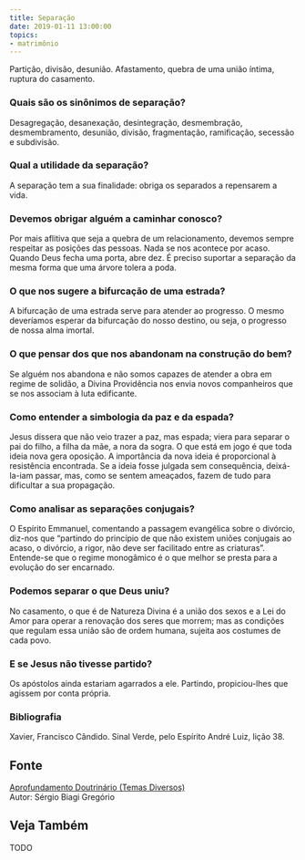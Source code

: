 ```yaml
---
title: Separação
date: 2019-01-11 13:00:00
topics: 
- matrimônio
---
```


Partição, divisão, desunião. Afastamento, quebra de uma união íntima,
ruptura do casamento.

### Quais são os sinônimos de separação?
Desagregação, desanexação, desintegração, desmembração, desmembramento,
desunião, divisão, fragmentação, ramificação, secessão e subdivisão.

### Qual a utilidade da separação?
A separação tem a sua finalidade: obriga os separados a repensarem a
vida.

### Devemos obrigar alguém a caminhar conosco?
Por mais aflitiva que seja a quebra de um relacionamento, devemos sempre
respeitar as posições das pessoas. Nada se nos acontece por acaso.
Quando Deus fecha uma porta, abre dez. É preciso suportar a separação da
mesma forma que uma árvore tolera a poda.

### O que nos sugere a bifurcação de uma estrada?
A bifurcação de uma estrada serve para atender ao progresso. O mesmo
deveríamos esperar da bifurcação do nosso destino, ou seja, o progresso
de nossa alma imortal.

### O que pensar dos que nos abandonam na construção do bem?
Se alguém nos abandona e não somos capazes de atender a obra em regime
de solidão, a Divina Providência nos envia novos companheiros que se nos
associam à luta edificante.

### Como entender a simbologia da paz e da espada?
Jesus dissera que não veio trazer a paz, mas espada; viera para separar
o pai do filho, a filha da mãe, a nora da sogra. O que está em jogo é
que toda ideia nova gera oposição. A importância da nova ideia é
proporcional à resistência encontrada. Se a ideia fosse julgada sem
consequência, deixá-la-iam passar, mas, como se sentem ameaçados, fazem
de tudo para dificultar a sua propagação.

### Como analisar as separações conjugais?
O Espírito Emmanuel, comentando a passagem evangélica sobre o divórcio,
diz-nos que “partindo do princípio de que não existem uniões conjugais
ao acaso, o divórcio, a rigor, não deve ser facilitado entre as
criaturas”. Entende-se que o regime monogâmico é o que melhor se presta
para a evolução do ser encarnado.

### Podemos separar o que Deus uniu?
No casamento, o que é de Natureza Divina é a união dos sexos e a Lei do
Amor para operar a renovação dos seres que morrem; mas as condições que
regulam essa união são de ordem humana, sujeita aos costumes de cada
povo.

### E se Jesus não tivesse partido?
Os apóstolos ainda estariam agarrados a ele. Partindo, propiciou-lhes
que agissem por conta própria.


### Bibliografia
Xavier, Francisco Cândido. Sinal Verde, pelo Espírito André Luiz,
lição 38.

## Fonte
[Aprofundamento Doutrinário (Temas Diversos)](https://sites.google.com/view/aprofundamentodoutrinario/separação)  
Autor: Sérgio Biagi Gregório



## Veja Também
TODO


